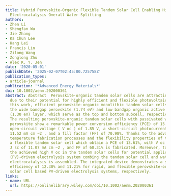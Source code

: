 ```yaml
---
title: Hybrid Perovskite‐Organic Flexible Tandem Solar Cell Enabling Highly Efficient
  Electrocatalysis Overall Water Splitting
authors:
- Zhen Li
- Shengfan Wu
- Jie Zhang
- Ka Chun Lee
- Hang Lei
- Francis Lin
- Zilong Wang
- Zonglong Zhu
- Alex K. Y. Jen
date: '2020-05-01'
publishDate: '2025-02-07T02:45:00.725758Z'
publication_types:
- article-journal
publication: '*Advanced Energy Materials*'
doi: 10.1002/aenm.202000361
abstract: Abstract  Perovskite‐organic tandem solar cells are attracting more attention
  due to their potential for highly efficient and flexible photovoltaic device. In
  this work, efficient perovskite‐organic monolithic tandem solar cells integrating
  the wide bandgap perovskite (1.74 eV) and low bandgap organic active PBDB‐T:SN6IC‐4F
  (1.30 eV) layer, which serve as the top and bottom subcell, respectively, are developed.
  The resulting perovskite‐organic tandem solar cells with passivated wide‐bandgap
  perovskite show a remarkable power conversion efficiency (PCE) of 15.13%, with an
  open‐circuit voltage ( V oc ) of 1.85 V, a short‐circuit photocurrent ( J sc ) of
  11.52 mA cm −2 , and a fill factor (FF) of 70.98%. Thanks to the advantages of low
  temperature fabrication processes and the flexibility properties of the device,
  a flexible tandem solar cell which obtain a PCE of 13.61%, with V oc of 1.80 V,
  J sc of 11.07 mA cm −2 , and FF of 68.31% is fabricated. Moreover, to demonstrate
  the achieved high V oc in the tandem solar cells for potential applications, a photovoltaic
  (PV)‐driven electrolysis system combing the tandem solar cell and water splitting
  electrocatalysis is assembled. The integrated device demonstrates a solar‐to‐hydrogen
  efficiency of 12.30% and 11.21% for rigid, and flexible perovskite‐organic tandem
  solar cell based PV‐driven electrolysis systems, respectively.
links:
- name: URL
  url: https://onlinelibrary.wiley.com/doi/10.1002/aenm.202000361
---
```

